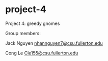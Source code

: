 # project-4
Project 4: greedy gnomes

Group members:

Jack Nguyen nhannguyen7@csu.fullerton.edu

Cong Le Cle155@csu.fullerton.edu

